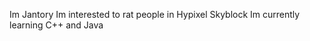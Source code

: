 Im Jantory
Im interested to rat people in Hypixel Skyblock
Im currently learning C++ and Java

<!---
Jantories/Jantory is a ✨ special ✨ repository because its `README.md` (this file) appears on your GitHub profile.
You can click the Preview link to take a look at your changes.
--->
